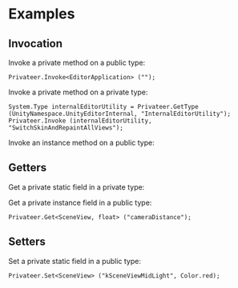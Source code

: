 Examples
========

Invocation
----------

Invoke a private method on a public type:

	Privateer.Invoke<EditorApplication> ("");
	
Invoke a private method on a private type:

	System.Type internalEditorUtility = Privateer.GetType (UnityNamespace.UnityEditorInternal, "InternalEditorUtility");
	Privateer.Invoke (internalEditorUtility, "SwitchSkinAndRepaintAllViews");

Invoke an instance method on a public type:


Getters
-------

Get a private static field in a private type:

	
	
Get a private instance field in a public type:

	Privateer.Get<SceneView, float> ("cameraDistance");


Setters
-------

Set a private static field in a public type:

	Privateer.Set<SceneView> ("kSceneViewMidLight", Color.red);